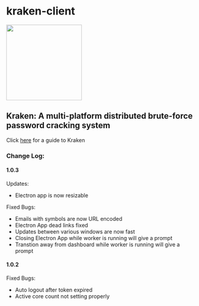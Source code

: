 # kraken-client
<img width="200" src="https://github.com/arcaneiceman/kraken-client/blob/master/src/assets/kraken-logo.png"/>

## Kraken: A multi-platform distributed brute-force password cracking system

Click <a href="https://kraken.work/help">here</a> for a guide to Kraken

### Change Log:

#### 1.0.3
Updates:
- Electron app is now resizable

Fixed Bugs:
- Emails with symbols are now URL encoded
- Electron App dead links fixed
- Updates between various windows are now fast
- Closing Electron App while worker is running will give a prompt
- Transtion away from dashboard while worker is running will give a prompt

#### 1.0.2
Fixed Bugs:
- Auto logout after token expired
- Active core count not setting properly


